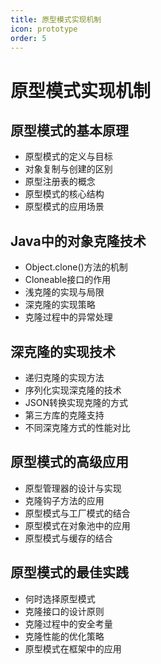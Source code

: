 ```yaml
---
title: 原型模式实现机制
icon: prototype
order: 5
---
```


# 原型模式实现机制

## 原型模式的基本原理

- 原型模式的定义与目标
- 对象复制与创建的区别
- 原型注册表的概念
- 原型模式的核心结构
- 原型模式的应用场景

## Java中的对象克隆技术

- Object.clone()方法的机制
- Cloneable接口的作用
- 浅克隆的实现与局限
- 深克隆的实现策略
- 克隆过程中的异常处理

## 深克隆的实现技术

- 递归克隆的实现方法
- 序列化实现深克隆的技术
- JSON转换实现克隆的方式
- 第三方库的克隆支持
- 不同深克隆方式的性能对比

## 原型模式的高级应用

- 原型管理器的设计与实现
- 克隆钩子方法的应用
- 原型模式与工厂模式的结合
- 原型模式在对象池中的应用
- 原型模式与缓存的结合

## 原型模式的最佳实践

- 何时选择原型模式
- 克隆接口的设计原则
- 克隆过程中的安全考量
- 克隆性能的优化策略
- 原型模式在框架中的应用
